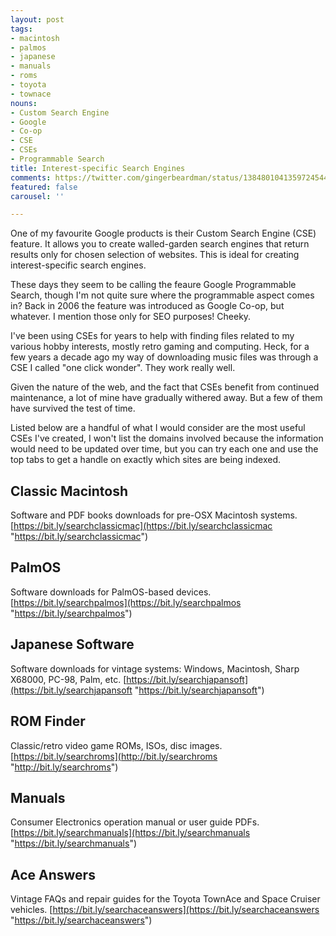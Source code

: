 ```yaml
---
layout: post
tags:
- macintosh
- palmos
- japanese
- manuals
- roms
- toyota
- townace
nouns:
- Custom Search Engine
- Google
- Co-op
- CSE
- CSEs
- Programmable Search
title: Interest-specific Search Engines
comments: https://twitter.com/gingerbeardman/status/1384801041359724544
featured: false
carousel: ''

---
```

One of my favourite Google products is their Custom Search Engine (CSE) feature. It allows you to create walled-garden search engines that return results only for chosen selection of websites. This is ideal for creating interest-specific search engines.

These days they seem to be calling the feaure Google Programmable Search, though I'm not quite sure where the programmable aspect comes in? Back in 2006 the feature was introduced as Google Co-op, but whatever. I mention those only for SEO purposes! Cheeky.

I've been using CSEs for years to help with finding files related to my various hobby interests, mostly retro gaming and computing. Heck, for a few years a decade ago my way of downloading music files was through a CSE I called "one click wonder". They work really well.

Given the nature of the web, and the fact that CSEs benefit from continued maintenance, a lot of mine have gradually withered away. But a few of them have survived the test of time.

Listed below are a handful of what I would consider are the most useful CSEs I've created, I won't list the domains involved because the information would need to be updated over time, but you can try each one and use the top tabs to get a handle on exactly which sites are being indexed.

## Classic Macintosh

Software and PDF books downloads for pre-OSX Macintosh systems.
[https://bit.ly/searchclassicmac](https://bit.ly/searchclassicmac "https://bit.ly/searchclassicmac")

## PalmOS

Software downloads for PalmOS-based devices.
[https://bit.ly/searchpalmos](https://bit.ly/searchpalmos "https://bit.ly/searchpalmos")

## Japanese Software

Software downloads for vintage systems: Windows, Macintosh, Sharp X68000, PC-98, Palm, etc.
[https://bit.ly/searchjapansoft](https://bit.ly/searchjapansoft "https://bit.ly/searchjapansoft")

## ROM Finder

Classic/retro video game ROMs, ISOs, disc images.
[https://bit.ly/searchroms](http://bit.ly/searchroms "http://bit.ly/searchroms")

## Manuals

Consumer Electronics operation manual or user guide PDFs.
[https://bit.ly/searchmanuals](https://bit.ly/searchmanuals "https://bit.ly/searchmanuals")

## Ace Answers

Vintage FAQs and repair guides for the Toyota TownAce and Space Cruiser vehicles.
[https://bit.ly/searchaceanswers](https://bit.ly/searchaceanswers "https://bit.ly/searchaceanswers")